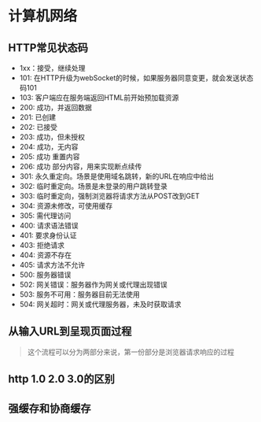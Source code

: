 # 计算机网络
## HTTP常见状态码
- 1xx：接受，继续处理
- 101: 在HTTP升级为webSocket的时候，如果服务器同意变更，就会发送状态码101
- 103: 客户端应在服务端返回HTML前开始预加载资源
- 200: 成功，并返回数据
- 201: 已创建
- 202: 已接受
- 203: 成功，但未授权
- 204: 成功，无内容
- 205: 成功 重置内容
- 206: 成功 部分内容，用来实现断点续传
- 301: 永久重定向。场景是使用域名跳转，新的URL在响应中给出
- 302: 临时重定向。场景是未登录的用户跳转登录
- 303: 临时重定向，强制浏览器将请求方法从POST改到GET
- 304: 资源未修改，可使用缓存
- 305: 需代理访问
- 400: 请求语法错误
- 401: 要求身份认证
- 403: 拒绝请求
- 404: 资源不存在
- 405: 请求方法不允许
- 500: 服务器错误
- 502: 网关错误：服务器作为网关或代理出现错误
- 503: 服务不可用：服务器目前无法使用
- 504: 网关超时：网关或代理服务器，未及时获取请求
## 从输入URL到呈现页面过程
> 这个流程可以分为两部分来说，第一份部分是浏览器请求响应的过程

## http 1.0 2.0 3.0的区别

## 强缓存和协商缓存